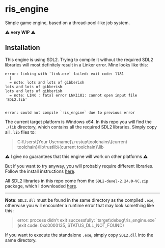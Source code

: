# ris_engine

Simple game engine, based on a thread-pool-like job system.

⚠️ **very WIP** ⚠️

## Installation

This engine is using SDL2. Trying to compile it without the required SDL2 libraries will most definitely result in a Linker error. Mine looks like this:

```
error: linking with `link.exe` failed: exit code: 1181
  |
  = note: lots and lots of gibberish
lots and lots of gibberish
lots and lots of gibberish
  = note: LINK : fatal error LNK1181: cannot open input file 'SDL2.lib'


error: could not compile `ris_engine` due to previous error
```


The current target platform is Windows x64. In this repo you will find the `./lib` directory, which contains all the required SDL2 libraries. Simply copy all `.lib` files to:

> C:\\Users\\{Your Username}\\.rustup\\toolchains\\{current toolchain}\\lib\\rustlib\\{current toolchain}\\lib

⚠️ I give no guarantees that this engine will work on other platforms ⚠️

But if you want to try anyway, you will probably require different libraries. Follow the install instructions [here](https://github.com/Rust-SDL2/rust-sdl2#sdl20-development-libraries).

All SDL2 libraries in this repo come from the `SDL2-devel-2.24.0-VC.zip` package, which I downloaded [here](https://github.com/libsdl-org/SDL/releases/tag/release-2.24.0).

---

**Note:** `SDL2.dll` must be found in the same directory as the compiled `.exe`, otherwise you will encounter a runtime error that may look something like this:

> error: process didn't exit successfully: \`target\debug\ris_engine.exe\` (exit code: 0xc0000135, STATUS_DLL_NOT_FOUND)

If you want to execute the standalone `.exe`, simply copy `SDL2.dll` into the same directory.
